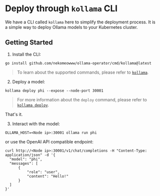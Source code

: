 # Deploy through `kollama` CLI

We have a CLI called `kollama` here to simplify the deployment process. It is a simple way to deploy Ollama models to your Kubernetes cluster.

## Getting Started

1. Install the CLI:

```shell
go install github.com/nekomeowww/ollama-operator/cmd/kollama@latest
```

> To learn about the supported commands, please refer to [`kollama`](/pages/en/references/cli/).

2. Deploy a model:

```shell
kollama deploy phi --expose --node-port 30001
```

> For more information about the `deploy` command, please refer to [`kollama deploy`](/pages/en/references/cli/commands/deploy).

That's it.

3. Interact with the model:

```shell
OLLAMA_HOST=<Node ip>:30001 ollama run phi
```

or use the OpenAI API compatible endpoint:

```shell
curl http://<Node ip>:30001/v1/chat/completions -H "Content-Type: application/json" -d '{
  "model": "phi",
  "messages": [
      {
          "role": "user",
          "content": "Hello!"
      }
  ]
}'
```
